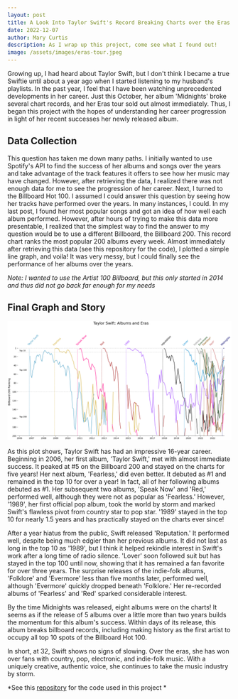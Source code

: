 ```yaml
---
layout: post
title: A Look Into Taylor Swift's Record Breaking Charts over the Eras
date: 2022-12-07
author: Mary Curtis
description: As I wrap up this project, come see what I found out!
image: /assets/images/eras-tour.jpeg
---
```


Growing up, I had heard about Taylor Swift, but I don't think I became a true Swiftie until about a year ago when I started listening to my husband's playlists. In the past year, I feel that I have been watching unprecedented developments in her career. Just this October, her album 'Midnights' broke several chart records, and her Eras tour sold out almost immediately. Thus, I began this project with the hopes of understanding her career progression in light of her recent successes her newly released album.

## Data Collection
This question has taken me down many paths. I initially wanted to use Spotify's API to find the success of her albums and songs over the years and take advantage of the track features it offers to see how her music may have changed. However, after retrieving the data, I realized there was not enough data for me to see the progression of her career. Next, I turned to the Billboard Hot 100. I assumed I could answer this question by seeing how her tracks have performed over the years. In many instances, I could. In my last post, I found her most popular songs and got an idea of how well each album performed. However, after hours of trying to make this data more presentable, I realized that the simplest way to find the answer to my question would be to use a different Billboard, the Billboard 200. This record chart ranks the most popular 200 albums every week. Almost immediately after retrieving this data (see this repository for the code), I plotted a simple line graph, and voila! It was very messy, but I could finally see the performance of her albums over the years.

*Note: I wanted to use the Artist 100 Billboard, but this only started in 2014 and thus did not go back far enough for my needs*

## Final Graph and Story
![Plot](https://raw.githubusercontent.com/marykebbert/stat386-projects/main/assets/figures/my_plot.png)

As this plot shows, Taylor Swift has had an impressive 16-year career. Beginning in 2006, her first album, 'Taylor Swift,' met with almost immediate success. It peaked at #5 on the Billboard 200 and stayed on the charts for five years! Her next album, 'Fearless,' did even better. It debuted as #1 and remained in the top 10 for over a year! In fact, all of her following albums debuted as #1. Her subsequent two albums, 'Speak Now' and 'Red,' performed well, although they were not as popular as 'Fearless.' However, '1989', her first official pop album, took the world by storm and marked Swift's flawless pivot from country star to pop star. '1989' stayed in the top 10 for nearly 1.5 years and has practically stayed on the charts ever since!

After a year hiatus from the public, Swift released 'Reputation.' It performed well, despite being much edgier than her previous albums. It did not last as long in the top 10 as '1989', but I think it helped rekindle interest in Swift's work after a long time of radio silence. 'Lover' soon followed suit but has stayed in the top 100 until now, showing that it has remained a fan favorite for over three years. The surprise releases of the indie-folk albums, 'Folklore' and 'Evermore' less than five months later, performed well, although 'Evermore' quickly dropped beneath 'Folklore.' Her re-recorded albums of 'Fearless' and 'Red' sparked considerable interest. 

By the time Midnights was released, eight albums were on the charts! It seems as if the release of 5 albums over a little more than two years builds the momentum for this album's success. Within days of its release, this album breaks billboard records, including making history as the first artist to occupy all top 10 spots of the Billboard Hot 100.

In short, at 32, Swift shows no signs of slowing. Over the eras, she has won over fans with country, pop, electronic, and indie-folk music. With a uniquely creative, authentic voice, she continues to take the music industry by storm. 

*See this [repository](https://github.com/marykebbert/billboard200) for the code used in this project *